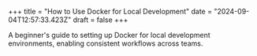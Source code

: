 +++
title = "How to Use Docker for Local Development"
date = "2024-09-04T12:57:33.423Z"
draft = false
+++

A beginner's guide to setting up Docker for local development environments, enabling consistent workflows across teams.
        